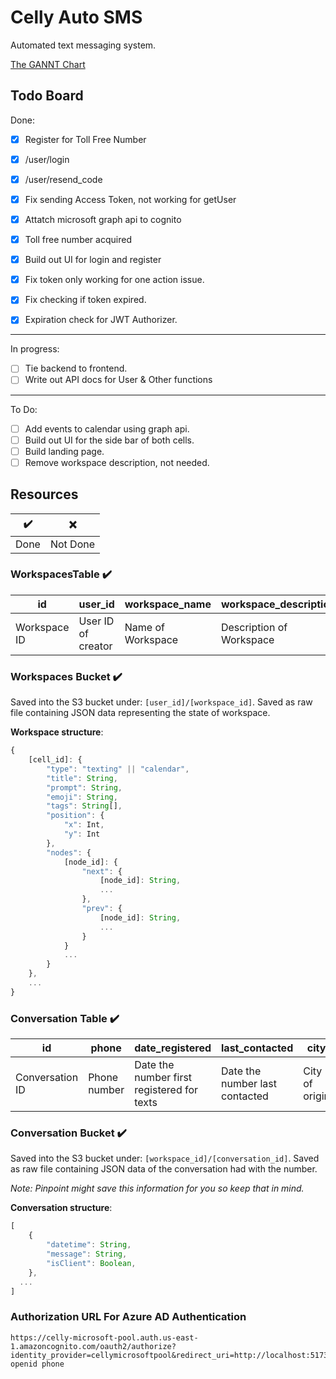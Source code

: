 # Celly Auto SMS

Automated text messaging system.

[The GANNT Chart](https://docs.google.com/spreadsheets/d/1BHNAObOwO4VI0TWgIXEIb1LyrxmVR_9PMCc-vQX5WZY/edit#gid=0)

## Todo Board

Done:

- [x] Register for Toll Free Number
- [x] /user/login
- [x] /user/resend_code
- [x] Fix sending Access Token, not working for getUser
- [x] Attatch microsoft graph api to cognito
- [x] Toll free number acquired
- [x] Build out UI for login and register
- [x] Fix token only working for one action issue.
- [x] Fix checking if token expired.
- [x] Expiration check for JWT Authorizer.



---

In progress:

- [ ] Tie backend to frontend.
- [ ] Write out API docs for User & Other functions

---

To Do:

- [ ] Add events to calendar using graph api.
- [ ] Build out UI for the side bar of both cells.
- [ ] Build landing page.
- [ ] Remove workspace description, not needed.

## Resources

| ✔️   | ❌       |
| ---- | -------- |
| Done | Not Done |

### WorkspacesTable ✔️

| id           | user_id            | workspace_name    | workspace_description    |
| ------------ | ------------------ | ----------------- | ------------------------ |
| Workspace ID | User ID of creator | Name of Workspace | Description of Workspace |

### Workspaces Bucket ✔️

Saved into the S3 bucket under: `[user_id]/[workspace_id]`.
Saved as raw file containing JSON data representing the state of workspace.

**Workspace structure**:

```ts
{
    [cell_id]: {
        "type": "texting" || "calendar",
        "title": String,
        "prompt": String,
        "emoji": String,
        "tags": String[],
        "position": {
            "x": Int,
            "y": Int
        },
        "nodes": {
            [node_id]: {
                "next": {
                    [node_id]: String,
                    ...
                },
                "prev": {
                    [node_id]: String,
                    ...
                }
            }
            ...
        }
    },
    ...
}

```

### Conversation Table ✔️

| id              | phone        | date_registered                            | last_contacted                 | city           | state           | workspace_id                            |
| --------------- | ------------ | ------------------------------------------ | ------------------------------ | -------------- | --------------- | --------------------------------------- |
| Conversation ID | Phone number | Date the number first registered for texts | Date the number last contacted | City of origin | State of origin | Workspace where conversation was based. |

### Conversation Bucket ✔️

Saved into the S3 bucket under: `[workspace_id]/[conversation_id]`.
Saved as raw file containing JSON data of the conversation had with the number.

_Note: Pinpoint might save this information for you so keep that in mind._

**Conversation structure**:

```ts
[
    {
        "datetime": String,
        "message": String,
        "isClient": Boolean,
    },
  ...
]
```

### Authorization URL For Azure AD Authentication

```
https://celly-microsoft-pool.auth.us-east-1.amazoncognito.com/oauth2/authorize?identity_provider=cellymicrosoftpool&redirect_uri=http://localhost:5173&response_type=TOKEN&client_id=5dfi8s06l6ephu5e5c6vri4aqe&scope=email openid phone
```
